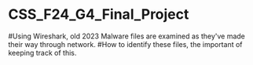 # CSS_F24_G4_Final_Project
#Using Wireshark, old 2023 Malware files are examined as they've made their way through network. 
#How to identify these files, the important of keeping track of this.
